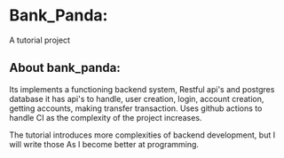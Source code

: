# Bank\_Panda:
A tutorial project

## About bank\_panda:
Its implements a functioning backend system, Restful api's and postgres database
it has api's to handle, user creation, login, account creation, getting accounts, 
making transfer transaction.
Uses github actions to handle CI as the complexity of the project increases.

The tutorial introduces more complexities of backend development, but I will write
those As I become better at programming.
